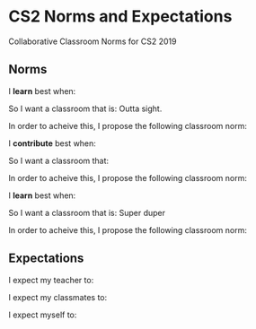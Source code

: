 # CS2 Norms and Expectations
Collaborative Classroom Norms for CS2 2019

## Norms
I **learn** best when: 

So I want a classroom that is: Outta sight.

In order to acheive this, I propose the following classroom norm: 

I **contribute** best when: 

So I want a classroom that: 

In order to acheive this, I propose the following classroom norm: 

I **learn** best when: 

So I want a classroom that is: Super duper

In order to acheive this, I propose the following classroom norm: 


## Expectations
I expect my teacher to:

I expect my classmates to:

I expect myself to:
